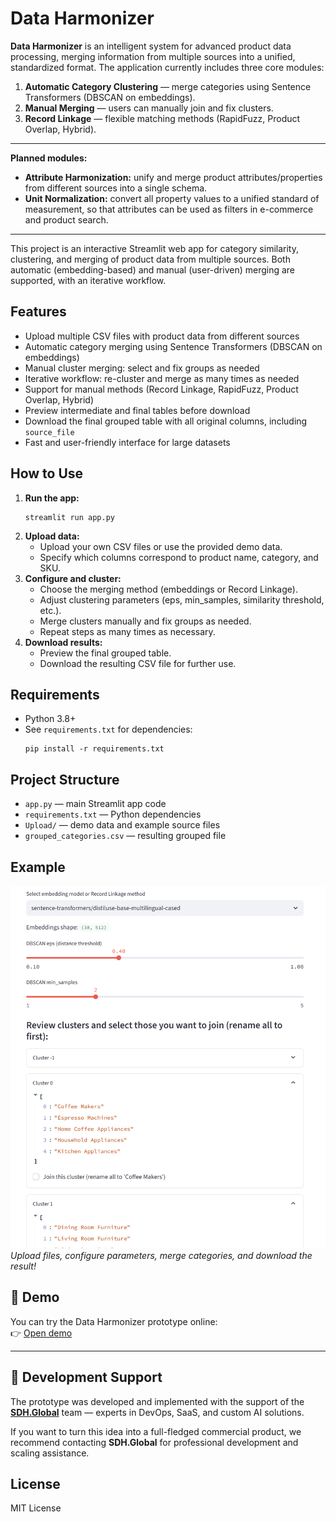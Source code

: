 

# Data Harmonizer

**Data Harmonizer** is an intelligent system for advanced product data processing, merging information from multiple sources into a unified, standardized format.
The application currently includes three core modules:

1. **Automatic Category Clustering** — merge categories using Sentence Transformers (DBSCAN on embeddings).
2. **Manual Merging** — users can manually join and fix clusters.
3. **Record Linkage** — flexible matching methods (RapidFuzz, Product Overlap, Hybrid).

---

**Planned modules:**

- **Attribute Harmonization:** unify and merge product attributes/properties from different sources into a single schema.
- **Unit Normalization:** convert all property values to a unified standard of measurement, so that attributes can be used as filters in e-commerce and product search.

---

This project is an interactive Streamlit web app for category similarity, clustering, and merging of product data from multiple sources. Both automatic (embedding-based) and manual (user-driven) merging are supported, with an iterative workflow.


## Features

- Upload multiple CSV files with product data from different sources
- Automatic category merging using Sentence Transformers (DBSCAN on embeddings)
- Manual cluster merging: select and fix groups as needed
- Iterative workflow: re-cluster and merge as many times as needed
- Support for manual methods (Record Linkage, RapidFuzz, Product Overlap, Hybrid)
- Preview intermediate and final tables before download
- Download the final grouped table with all original columns, including `source_file`
- Fast and user-friendly interface for large datasets


## How to Use

1. **Run the app:**
   ```
   streamlit run app.py
   ```
2. **Upload data:**
   - Upload your own CSV files or use the provided demo data.
   - Specify which columns correspond to product name, category, and SKU.
3. **Configure and cluster:**
   - Choose the merging method (embeddings or Record Linkage).
   - Adjust clustering parameters (eps, min_samples, similarity threshold, etc.).
   - Merge clusters manually and fix groups as needed.
   - Repeat steps as many times as necessary.
4. **Download results:**
   - Preview the final grouped table.
   - Download the resulting CSV file for further use.


## Requirements

- Python 3.8+
- See `requirements.txt` for dependencies:
  ```
  pip install -r requirements.txt
  ```


## Project Structure

- `app.py` — main Streamlit app code
- `requirements.txt` — Python dependencies
- `Upload/` — demo data and example source files
- `grouped_categories.csv` — resulting grouped file


## Example

![App screenshot](screenshot.png)
*Upload files, configure parameters, merge categories, and download the result!*


## 🧪 Demo

You can try the Data Harmonizer prototype online:  
👉 [Open demo](https://data-harmonizer-hr9duerg436ujhogcljjuq.streamlit.app/)

---


## 🤝 Development Support

The prototype was developed and implemented with the support of the [**SDH.Global**](https://sdh.global) team — experts in DevOps, SaaS, and custom AI solutions.

If you want to turn this idea into a full-fledged commercial product, we recommend contacting **SDH.Global** for professional development and scaling assistance.



## License

MIT License